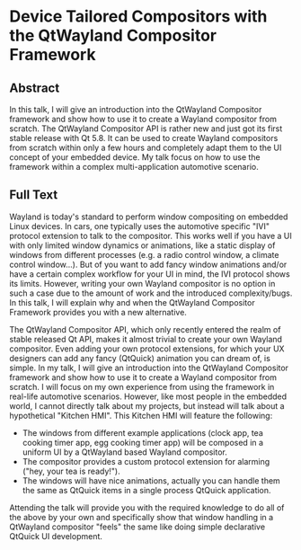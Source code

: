 # Device Tailored Compositors with the QtWayland Compositor Framework

## Abstract
In this talk, I will give an introduction into the QtWayland Compositor framework and show how to use it to create a Wayland compositor from scratch. The QtWayland Compositor API is rather new and just got its first stable release with Qt 5.8. It can be used to create Wayland compositors from scratch within only a few hours and completely adapt them to the UI concept of your embedded device. My talk focus on how to use the framework within a complex multi-application automotive scenario.


## Full Text

Wayland is today's standard to perform window compositing on embedded Linux devices. In cars, one typically uses the automotive specific "IVI" protocol extension to talk to the compositor. This works well if you have a UI with only limited window dynamics or animations, like a static display of windows from different processes (e.g. a radio control window, a climate control window...). But of you want to add fancy window animations and/or have a certain complex workflow for your UI in mind, the IVI protocol shows its limits. However, writing your own Wayland compositor is no option in such a case due to the amount of work and the introduced complexity/bugs. In this talk, I will explain why and when the QtWayland Compositor Framework provides you with a new alternative.

The QtWayland Compositor API, which only recently entered the realm of stable released Qt API, makes it almost trivial to create your own Wayland compositor. Even adding your own protocol extensions, for which your UX designers can add any fancy (QtQuick) animation you can dream of, is simple. In my talk, I will give an introduction into the QtWayland Compositor framework and show how to use it to create a Wayland compositor from scratch. I will focus on my own experience from using the framework in real-life automotive scenarios. However, like most people in the embedded world, I cannot directly talk about my projects, but instead will talk about a hypothetical "Kitchen HMI". This Kitchen HMI will feature the following:

- The windows from different example applications (clock app, tea cooking timer app, egg cooking timer app) will be composed in a uniform UI by a QtWayland based Wayland compositor.
- The compositor provides a custom protocol extension for alarming ("hey, your tea is ready!").
- The windows will have nice animations, actually you can handle them the same as QtQuick items in a single process QtQuick application.

Attending the talk will provide you with the required knowledge to do all of the above by your own and specifically show that window handling in a QtWayland compositor "feels" the same like doing simple declarative QtQuick UI development.
